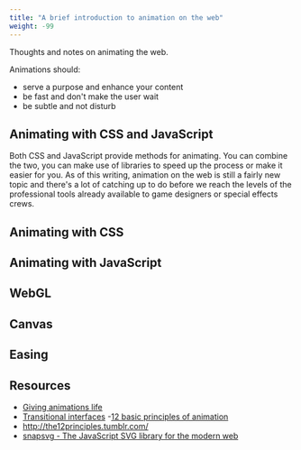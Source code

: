```yaml
---
title: "A brief introduction to animation on the web"
weight: -99
---
```


Thoughts and notes on animating the web.

Animations should:

- serve a purpose and enhance your content
- be fast and don't make the user wait
- be subtle and not disturb

## Animating with CSS and JavaScript

Both CSS and JavaScript provide methods for animating. You can combine the two, you can make use of libraries to speed up the process or make it easier for you. As of this writing, animation on the web is still a fairly new topic and there's a lot of catching up to do before we reach the levels of the professional tools already available to game designers or special effects crews.

## Animating with CSS

## Animating with JavaScript

## WebGL

## Canvas

## Easing

## Resources

- [Giving animations life](https://medium.com/tictail-makers/giving-animations-life-8b20165224c5)
- [Transitional interfaces](https://medium.com/@pasql/transitional-interfaces-926eb80d64e3)
-[12 basic principles of animation](http://en.wikipedia.org/wiki/12_basic_principles_of_animation)
- http://the12principles.tumblr.com/
- [snapsvg - The JavaScript SVG library for the modern web](http://snapsvg.io/)
